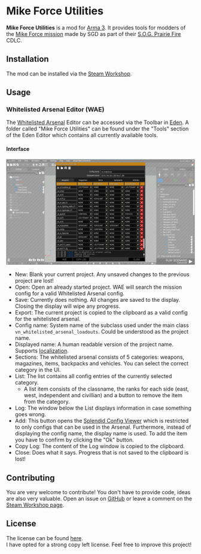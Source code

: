 # Mike Force Utilities

**Mike Force Utilities** is a mod for [Arma 3](https://arma3.com/). It provides tools for modders of the [Mike Force mission](https://github.com/Savage-Game-Design/Mike-Force) made by SGD as part of their [S.O.G. Prairie Fire](https://www.sogpf.com/) CDLC.

## Installation
The mod can be installed via the [Steam Workshop](https://steamcommunity.com/sharedfiles/filedetails/?id=2486631777).

## Usage
### Whitelisted Arsenal Editor (WAE)
The [Whitelisted Arsenal](https://wiki.sogpf.com/index.php/Whitelisted_Arsenal) Editor can be accessed via the Toolbar in [Eden](https://community.bistudio.com/wiki/Category:Eden_Editor). A folder called "Mike Force Utilities" can be found under the "Tools" section of the Eden Editor which contains all currently available tools.<br/>
#### Interface ####
![](images\WAE.jpg)
- New: Blank your current project. Any unsaved changes to the previous project are lost!
- Open: Open an already started project. WAE will search the mission config for a valid Whitelisted Arsenal config.
- Save: Currently does nothing. All changes are saved to the display. Closing the display will wipe any progress.
- Export: The current project is copied to the clipboard as a valid config for the whitelisted arsenal.
- Config name: System name of the subclass used under the main class `vn_whitelisted_arsenal_loadouts`. Could be understood as the project name.
- Displayed name: A human readable version of the project name. Supports [localization](https://community.bistudio.com/wiki/Stringtable.xml).
- Sections: The whitelisted arsenal consists of 5 categories: weapons, magazines, items, backpacks and vehicles. You can select the correct category in the UI.
- List: The list contains all config entries of the currently selected category.
	- A list item consists of the classname, the ranks for each side (east, west, independent and civillian) and a button to remove the item from the category.
- Log: The window below the List displays information in case something goes wrong.
- Add: This button opens the [Splendid Config Viewer](https://community.bistudio.com/wiki/Arma_3:_Splendid_Config_Viewer) which is restricted to only configs that can be used in the Arsenal. Furthermore, instead of displaying the config name, the display name is used. To add the item you have to confirm by clicking the "Ok" button.
- Copy Log: The content of the Log window is copied to the clipboard.
- Close: Does what it says. Progress that is not saved to the clipboard is lost!

## Contributing
You are very welcome to contribute! You don't have to provide code, ideas are also very valuable. Open an issue on [GitHub](https://github.com/7erra/MikeForceUtilities/issues) or leave a comment on the [Steam Workshop page](https://steamcommunity.com/sharedfiles/filedetails/?id=2486631777).

## License
The license can be found [here](LICENSE.md).<br/>
I have opted for a strong copy left license. Feel free to improve this project!
